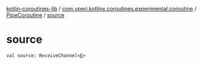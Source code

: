 [kotlin-coroutines-lib](../../index.md) / [com.vperi.kotlinx.coroutines.experimental.coroutine](../index.md) / [PipeCoroutine](index.md) / [source](./source.md)

# source

`val source: ReceiveChannel<`[`E`](index.md#E)`>`